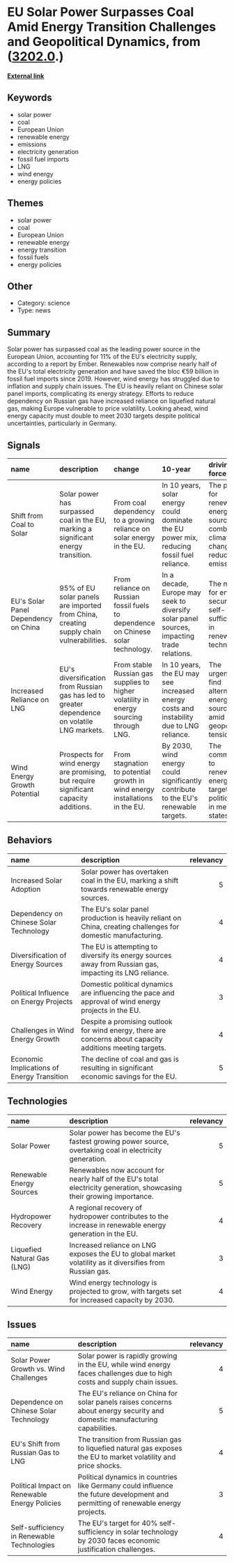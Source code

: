 # __EU Solar Power Surpasses Coal Amid Energy Transition Challenges and Geopolitical Dynamics__, from ([3202.0](https://kghosh.substack.com/p/3202.0).)

__[External link](https://www.semafor.com/article/01/22/2025/solar-overtakes-coal-for-the-first-time-in-eu)__



## Keywords

* solar power
* coal
* European Union
* renewable energy
* emissions
* electricity generation
* fossil fuel imports
* LNG
* wind energy
* energy policies

## Themes

* solar power
* coal
* European Union
* renewable energy
* energy transition
* fossil fuels
* energy policies

## Other

* Category: science
* Type: news

## Summary

Solar power has surpassed coal as the leading power source in the European Union, accounting for 11% of the EU's electricity supply, according to a report by Ember. Renewables now comprise nearly half of the EU's total electricity generation and have saved the bloc €59 billion in fossil fuel imports since 2019. However, wind energy has struggled due to inflation and supply chain issues. The EU is heavily reliant on Chinese solar panel imports, complicating its energy strategy. Efforts to reduce dependency on Russian gas have increased reliance on liquefied natural gas, making Europe vulnerable to price volatility. Looking ahead, wind energy capacity must double to meet 2030 targets despite political uncertainties, particularly in Germany.

## Signals

| name                                 | description                                                                                  | change                                                                                | 10-year                                                                                   | driving-force                                                                        |   relevancy |
|:-------------------------------------|:---------------------------------------------------------------------------------------------|:--------------------------------------------------------------------------------------|:------------------------------------------------------------------------------------------|:-------------------------------------------------------------------------------------|------------:|
| Shift from Coal to Solar             | Solar power has surpassed coal in the EU, marking a significant energy transition.           | From coal dependency to a growing reliance on solar energy in the EU.                 | In 10 years, solar energy could dominate the EU power mix, reducing fossil fuel reliance. | The push for renewable energy sources to combat climate change and reduce emissions. |           5 |
| EU's Solar Panel Dependency on China | 95% of EU solar panels are imported from China, creating supply chain vulnerabilities.       | From reliance on Russian fossil fuels to dependence on Chinese solar technology.      | In a decade, Europe may seek to diversify solar panel sources, impacting trade relations. | The need for energy security and self-sufficiency in renewable technology.           |           4 |
| Increased Reliance on LNG            | EU's diversification from Russian gas has led to greater dependence on volatile LNG markets. | From stable Russian gas supplies to higher volatility in energy sourcing through LNG. | In 10 years, the EU may see increased energy costs and instability due to LNG reliance.   | The urgency to find alternative energy sources amid geopolitical tensions.           |           4 |
| Wind Energy Growth Potential         | Prospects for wind energy are promising, but require significant capacity additions.         | From stagnation to potential growth in wind energy installations in the EU.           | By 2030, wind energy could significantly contribute to the EU's renewable targets.        | The commitment to renewable energy targets and political will in member states.      |           4 |

## Behaviors

| name                                       | description                                                                                                  |   relevancy |
|:-------------------------------------------|:-------------------------------------------------------------------------------------------------------------|------------:|
| Increased Solar Adoption                   | Solar power has overtaken coal in the EU, marking a shift towards renewable energy sources.                  |           5 |
| Dependency on Chinese Solar Technology     | The EU's solar panel production is heavily reliant on China, creating challenges for domestic manufacturing. |           4 |
| Diversification of Energy Sources          | The EU is attempting to diversify its energy sources away from Russian gas, impacting its LNG reliance.      |           4 |
| Political Influence on Energy Projects     | Domestic political dynamics are influencing the pace and approval of wind energy projects in the EU.         |           3 |
| Challenges in Wind Energy Growth           | Despite a promising outlook for wind energy, there are concerns about capacity additions meeting targets.    |           4 |
| Economic Implications of Energy Transition | The decline of coal and gas is resulting in significant economic savings for the EU.                         |           5 |

## Technologies

| name                        | description                                                                                                           |   relevancy |
|:----------------------------|:----------------------------------------------------------------------------------------------------------------------|------------:|
| Solar Power                 | Solar power has become the EU's fastest growing power source, overtaking coal in electricity generation.              |           5 |
| Renewable Energy Sources    | Renewables now account for nearly half of the EU's total electricity generation, showcasing their growing importance. |           5 |
| Hydropower Recovery         | A regional recovery of hydropower contributes to the increase in renewable energy generation in the EU.               |           4 |
| Liquefied Natural Gas (LNG) | Increased reliance on LNG exposes the EU to global market volatility as it diversifies from Russian gas.              |           3 |
| Wind Energy                 | Wind energy technology is projected to grow, with targets set for increased capacity by 2030.                         |           4 |

## Issues

| name                                          | description                                                                                                                      |   relevancy |
|:----------------------------------------------|:---------------------------------------------------------------------------------------------------------------------------------|------------:|
| Solar Power Growth vs. Wind Challenges        | Solar power is rapidly growing in the EU, while wind energy faces challenges due to high costs and supply chain issues.          |           4 |
| Dependence on Chinese Solar Technology        | The EU's reliance on China for solar panels raises concerns about energy security and domestic manufacturing capabilities.       |           5 |
| EU's Shift from Russian Gas to LNG            | The transition from Russian gas to liquefied natural gas exposes the EU to market volatility and price shocks.                   |           4 |
| Political Impact on Renewable Energy Policies | Political dynamics in countries like Germany could influence the future development and permitting of renewable energy projects. |           3 |
| Self-sufficiency in Renewable Technologies    | The EU's target for 40% self-sufficiency in solar technology by 2030 faces economic justification challenges.                    |           4 |